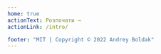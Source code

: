 ```yaml
---
home: true
actionText: Розпочати →
actionLink: /intro/

footer: "MIT | Copyright © 2022 Andrey Boldak"
---
```



